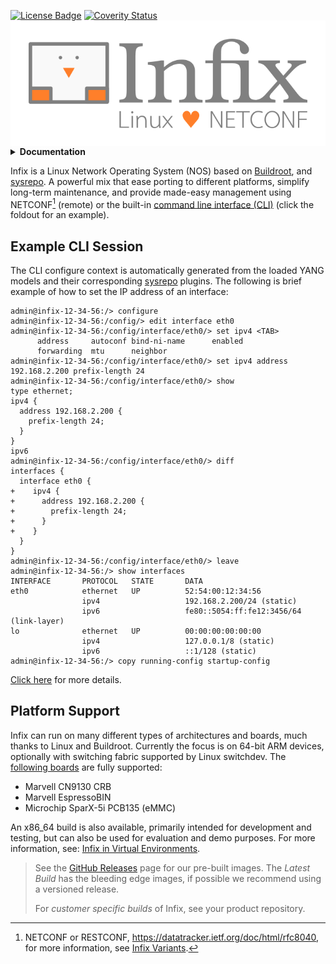 [![License Badge][]][License] [![Coverity Status][]][Coverity Scan]
<img align="right" src="/assets/img/infix2.png" alt="Infix - Linux <3 NETCONF">
<details><summary><b>Documentation</b></summary>

 - **Infix In-Depth**
   - [Infix Variants](doc/variant.md)
   - [Boot Procedure](doc/boot.md)
   - [Containers in Infix](doc/container.md)
   - [Developer's Guide](doc/developers-guide.md)
   - [Discover Your Device](doc/discovery.md)
   - [Virtual Environments](doc/virtual.md)
   - [Origin & Licensing](doc/license.md)
- **CLI Topics**
   - [Introduction to the CLI](doc/cli/introduction.md)
   - [CLI User's Guide](doc/cli/tutorial.md)
   - [Quick Overview](doc/cli/quick.md)

</details>

Infix is a Linux Network Operating System (NOS) based on [Buildroot][1],
and [sysrepo][2].  A powerful mix that ease porting to different
platforms, simplify long-term maintenance, and provide made-easy
management using NETCONF[^1] (remote) or the built-in [command
line interface (CLI)][3] (click the foldout for an example).

## Example CLI Session

The CLI configure context is automatically generated from the loaded
YANG models and their corresponding [sysrepo][2] plugins.  The following
is brief example of how to set the IP address of an interface:

```
admin@infix-12-34-56:/> configure
admin@infix-12-34-56:/config/> edit interface eth0
admin@infix-12-34-56:/config/interface/eth0/> set ipv4 <TAB>
      address     autoconf bind-ni-name      enabled
	  forwarding  mtu      neighbor
admin@infix-12-34-56:/config/interface/eth0/> set ipv4 address 192.168.2.200 prefix-length 24
admin@infix-12-34-56:/config/interface/eth0/> show
type ethernet;
ipv4 {
  address 192.168.2.200 {
    prefix-length 24;
  }
}
ipv6
admin@infix-12-34-56:/config/interface/eth0/> diff
interfaces {
  interface eth0 {
+    ipv4 {
+      address 192.168.2.200 {
+        prefix-length 24;
+      }
+    }
  }
}
admin@infix-12-34-56:/config/interface/eth0/> leave
admin@infix-12-34-56:/> show interfaces
INTERFACE       PROTOCOL   STATE       DATA
eth0            ethernet   UP          52:54:00:12:34:56
                ipv4                   192.168.2.200/24 (static)
                ipv6                   fe80::5054:ff:fe12:3456/64 (link-layer)
lo              ethernet   UP          00:00:00:00:00:00
                ipv4                   127.0.0.1/8 (static)
                ipv6                   ::1/128 (static)
admin@infix-12-34-56:/> copy running-config startup-config
```

[Click here][3] for more details.

## Platform Support

Infix can run on many different types of architectures and boards, much
thanks to Linux and Buildroot.  Currently the focus is on 64-bit ARM
devices, optionally with switching fabric supported by Linux switchdev.
The [following boards](board/aarch64/README.md) are fully supported:

 - Marvell CN9130 CRB
 - Marvell EspressoBIN
 - Microchip SparX-5i PCB135 (eMMC)

An x86_64 build is also available, primarily intended for development
and testing, but can also be used for evaluation and demo purposes.  For
more information, see: [Infix in Virtual Environments](doc/virtual.md).

> See the [GitHub Releases](https://github.com/kernelkit/infix/releases)
> page for our pre-built images.  The *Latest Build* has the bleeding
> edge images, if possible we recommend using a versioned release.
>
> For *customer specific builds* of Infix, see your product repository.

[^1]: NETCONF or RESTCONF, <https://datatracker.ietf.org/doc/html/rfc8040>,
    for more information, see [Infix Variants](doc/variant.md).

[1]: https://buildroot.org/
[2]: https://www.sysrepo.org/
[3]: doc/cli/introduction.md
[License]:         https://en.wikipedia.org/wiki/GPL_license
[License Badge]:   https://img.shields.io/badge/License-GPL%20v2-blue.svg
[Coverity Scan]:   https://scan.coverity.com/projects/29393
[Coverity Status]: https://scan.coverity.com/projects/29393/badge.svg

